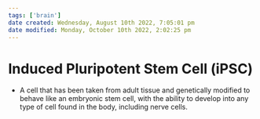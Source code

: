 ```yaml
---
tags: ['brain']
date created: Wednesday, August 10th 2022, 7:05:01 pm
date modified: Monday, October 10th 2022, 2:02:25 pm
---
```


# Induced Pluripotent Stem Cell (iPSC)
- A cell that has been taken from adult tissue and genetically modified to behave like an embryonic stem cell, with the ability to develop into any type of cell found in the body, including nerve cells.



